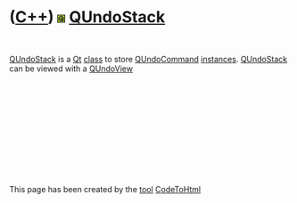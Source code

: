 
 

 

 

 

 

([C++](Cpp.md)) ![Qt](PicQt.png) [QUndoStack](CppQUndoStack.md)
=================================================================

 

[QUndoStack](CppQUndoStack.md) is a [Qt](CppQt.md)
[class](CppClass.md) to store [QUndoCommand](CppQUndoCommand.md)
[instances](CppInstance.md). [QUndoStack](CppQUndoStack.md) can be
viewed with a [QUndoView](CppQUndoView.md)

 

 

 

 

 

 

This page has been created by the [tool](Tools.md)
[CodeToHtml](ToolCodeToHtml.md)
